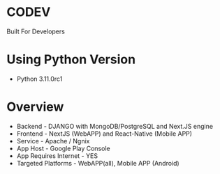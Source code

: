 # CODEV
  Built For Developers

# Using Python Version
- Python 3.11.0rc1


# Overview
- Backend - DJANGO with MongoDB/PostgreSQL and Next.JS engine
- Frontend - NextJS (WebAPP) and React-Native (Mobile APP)
- Service - Apache / Ngnix
- App Host - Google Play Console
- App Requires Internet - YES
- Targeted Platforms - WebAPP(all), Mobile APP (Android)
